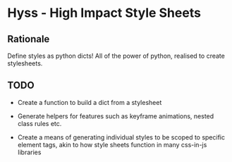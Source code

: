 # Hyss - High Impact Style Sheets

## Rationale

Define styles as python dicts! All of the power of python, realised to create stylesheets.

## TODO

- Create a function to build a dict from a stylesheet

- Generate helpers for features such as keyframe animations, nested class rules etc.

- Create a means of generating individual styles to be scoped to specific element tags, akin to
how style sheets function in many css-in-js libraries

